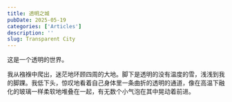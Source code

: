 ```yaml
---
title: 透明之城
pubDate: 2025-05-19
categories: ['Articles']
description: ''
slug: Transparent City
---
```


这是一个透明的世界。

我从襁褓中爬出，迷茫地环顾四周的大地。脚下是透明的没有温度的雪，浅浅到我的脚踝。我低下头，惊叹地看着自己身体里一条曲折的透明的通道，像在高温下融化的玻璃一样柔软地堆叠在一起，有无数个小气泡在其中晃动着前进。
